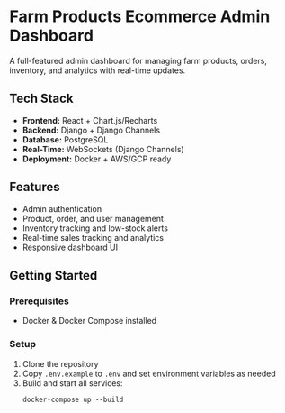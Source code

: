 # Farm Products Ecommerce Admin Dashboard

A full-featured admin dashboard for managing farm products, orders, inventory, and analytics with real-time updates.

## Tech Stack
- **Frontend:** React + Chart.js/Recharts
- **Backend:** Django + Django Channels
- **Database:** PostgreSQL
- **Real-Time:** WebSockets (Django Channels)
- **Deployment:** Docker + AWS/GCP ready

## Features
- Admin authentication
- Product, order, and user management
- Inventory tracking and low-stock alerts
- Real-time sales tracking and analytics
- Responsive dashboard UI


## Getting Started

### Prerequisites
- Docker & Docker Compose installed

### Setup
1. Clone the repository
2. Copy `.env.example` to `.env` and set environment variables as needed
3. Build and start all services:
   ```
   docker-compose up --build
   ```
